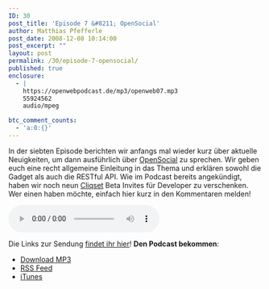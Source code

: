 ```yaml
---
ID: 30
post_title: 'Episode 7 &#8211; OpenSocial'
author: Matthias Pfefferle
post_date: 2008-12-08 10:14:00
post_excerpt: ""
layout: post
permalink: /30/episode-7-opensocial/
published: true
enclosure:
  - |
    https://openwebpodcast.de/mp3/openweb07.mp3
    55924562
    audio/mpeg

btc_comment_counts:
  - 'a:0:{}'
---
```

In der siebten Episode berichten wir anfangs mal wieder kurz über aktuelle Neuigkeiten, um dann ausführlich über <a href="http://opensocial.org">OpenSocial</a> zu sprechen. Wir geben euch eine recht allgemeine Einleitung in das Thema und erklären sowohl die Gadget als auch die RESTful API.
Wie im Podcast bereits angekündigt, haben wir noch neun <a href="http://cliqset.com">Cliqset</a> Beta Invites für Developer zu verschenken. Wer einen haben möchte, einfach hier kurz in den Kommentaren melden!

<audio controls>
  <source src="https://openwebpodcast.de/mp3/openweb07.mp3" type="audio/mpeg">
  Ihr Browser unterstützt diesen Audio-Player nicht.
</audio>

Die Links zur Sendung [findet ihr hier](http://openweb.mixxt.de/networks/wiki/index.episode-7)! **Den Podcast bekommen**:

*   [Download MP3](https://openwebpodcast.de/mp3/openweb07.mp3)
*   [RSS Feed](http://feeds.feedburner.com/openwebcast)
*   [iTunes](http://phobos.apple.com/WebObjects/MZStore.woa/wa/viewPodcast?id=294732929)
